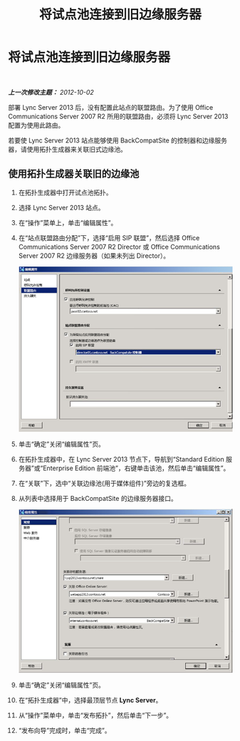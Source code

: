 ﻿---
title: 将试点池连接到旧边缘服务器
TOCTitle: 将试点池连接到旧边缘服务器
ms:assetid: 9ed13c41-f3ab-4e1d-beb6-a00152c541e2
ms:mtpsurl: https://technet.microsoft.com/zh-cn/library/JJ205136(v=OCS.15)
ms:contentKeyID: 49313763
ms.date: 05/19/2016
mtps_version: v=OCS.15
ms.translationtype: HT
---

# 将试点池连接到旧边缘服务器

 

_**上一次修改主题：** 2012-10-02_

部署 Lync Server 2013 后，没有配置此站点的联盟路由。为了使用 Office Communications Server 2007 R2 所用的联盟路由，必须将 Lync Server 2013 配置为使用此路由。

若要使 Lync Server 2013 站点能够使用 BackCompatSite 的控制器和边缘服务器，请使用拓扑生成器来关联旧式边缘池。

## 使用拓扑生成器关联旧的边缘池

1.  在拓扑生成器中打开试点池拓扑。

2.  选择 Lync Server 2013 站点。

3.  在“操作”菜单上，单击“编辑属性”。

4.  在“站点联盟路由分配”下，选择“启用 SIP 联盟”，然后选择 Office Communications Server 2007 R2 Director 或 Office Communications Server 2007 R2 边缘服务器（如果未列出 Director）。
    
    ![“编辑属性”对话框 -“联盟路由”页](images/JJ205136.bc13014b-3578-4d9e-9ff7-bdd09130b676(OCS.15).jpg "“编辑属性”对话框 -“联盟路由”页")  

5.  单击“确定”关闭“编辑属性”页。

6.  在拓扑生成器中，在 Lync Server 2013 节点下，导航到“Standard Edition 服务器”或“Enterprise Edition 前端池”，右键单击该池，然后单击“编辑属性”。

7.  在“关联”下，选中“关联边缘池(用于媒体组件)”旁边的复选框。

8.  从列表中选择用于 BackCompatSite 的边缘服务器接口。
    
    ![“编辑属性”对话框 -“常规”页](images/JJ205136.75045212-03ca-4b82-8337-5dacb487094f(OCS.15).jpg "“编辑属性”对话框 -“常规”页")  

9.  单击“确定”关闭“编辑属性”页。

10. 在“拓扑生成器”中，选择最顶层节点 **Lync Server**。

11. 从“操作”菜单中，单击“发布拓扑”，然后单击“下一步”。

12. “发布向导”完成时，单击“完成”。

